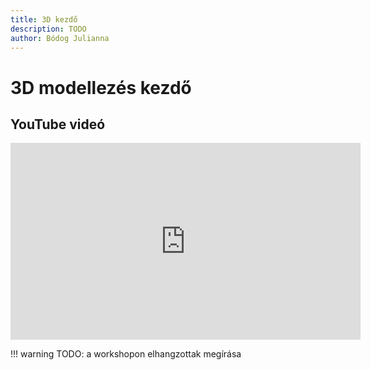 ```yaml
---
title: 3D kezdő
description: TODO
author: Bódog Julianna
---
```


# 3D modellezés kezdő

## YouTube videó

<div class="youtube-16-9">
    <iframe width="560" height="315" src="https://www.youtube-nocookie.com/embed/D53F8rF7np0" title="YouTube video player" frameborder="0" allow="accelerometer; autoplay; clipboard-write; encrypted-media; gyroscope; picture-in-picture" allowfullscreen></iframe>
</div>

!!! warning
    TODO: a workshopon elhangzottak megírása
